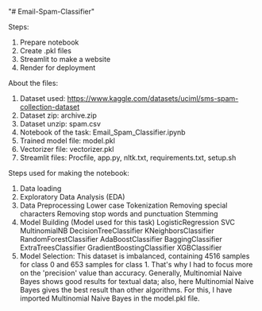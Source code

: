"# Email-Spam-Classifier" 

Steps:
1. Prepare notebook
2. Create .pkl files
3. Streamlit to make a website
4. Render for deployment


About the files:
1. Dataset used: https://www.kaggle.com/datasets/uciml/sms-spam-collection-dataset
2. Dataset zip: archive.zip
3. Dataset unzip: spam.csv
4. Notebook of the task: Email_Spam_Classifier.ipynb
5. Trained model file: model.pkl
6. Vectorizer file: vectorizer.pkl
7. Streamlit files: Procfile, app.py, nltk.txt, requirements.txt, setup.sh


Steps used for making the notebook:
1. Data loading
2. Exploratory Data Analysis (EDA)
3. Data Preprocessing
    Lower case
    Tokenization
    Removing special characters
    Removing stop words and punctuation
    Stemming
4. Model Building (Model used for this task)
   LogisticRegression
   SVC
   MultinomialNB
   DecisionTreeClassifier
   KNeighborsClassifier
   RandomForestClassifier
   AdaBoostClassifier
   BaggingClassifier
   ExtraTreesClassifier
   GradientBoostingClassifier
   XGBClassifier
5. Model Selection: This dataset is imbalanced, containing 4516 samples for class 0 and 653 samples for class 1. That's why I had to focus more on the 'precision' value than accuracy. Generally, Multinomial Naive Bayes shows good results for textual data; also, here Multinomial Naive Bayes gives the best result than other algorithms. For this, I have imported Multinomial Naive Bayes in the model.pkl file.

